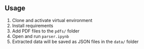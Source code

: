 ## Usage

1. Clone and activate virtual environment
2. Install requirements
3. Add PDF files to the `pdfs/` folder
4. Open and run `parser.ipynb`
5. Extracted data will be saved as JSON files in the `data/` folder

